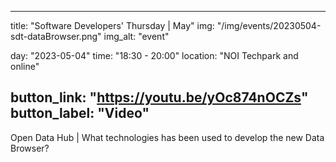 

---
title: "Software Developers' Thursday | May"
img: "/img/events/20230504-sdt-dataBrowser.png"
img_alt: "event"

day: "2023-05-04"
time: "18:30 - 20:00"
location: "NOI Techpark and online"

button_link: "https://youtu.be/yOc874nOCZs"
button_label: "Video"
---

Open Data Hub | What technologies has been used to develop the new Data Browser?